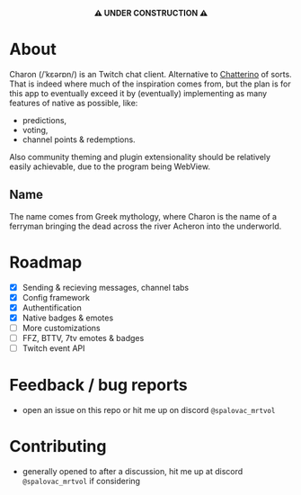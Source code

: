 <div align="center">

**⚠️ UNDER CONSTRUCTION ⚠️**

</div>

# About

Charon (/ˈkɛərɒn/) is an Twitch chat client. Alternative to [Chatterino](https://github.com/Chatterino/chatterino2) of sorts. That is indeed where much of the inspiration comes from, but the plan is for this app to eventually exceed it by (eventually) implementing as many features of native as possible, like:

- predictions,
- voting,
- channel points & redemptions.

Also community theming and plugin extensionality should be relatively easily achievable, due to the program being WebView.

## Name

The name comes from Greek mythology, where Charon is the name of a ferryman bringing the dead across the river Acheron into the underworld.

# Roadmap

- [x] Sending & recieving messages, channel tabs
- [x] Config framework
- [x] Authentification
- [x] Native badges & emotes
- [ ] More customizations
- [ ] FFZ, BTTV, 7tv emotes & badges
- [ ] Twitch event API

# Feedback / bug reports

- open an issue on this repo or hit me up on discord `@spalovac_mrtvol`

# Contributing

- generally opened to after a discussion, hit me up at discord `@spalovac_mrtvol` if considering

